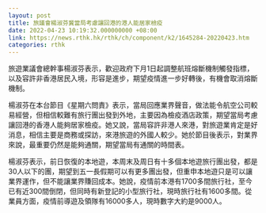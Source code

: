 ```yaml
---
layout: post
title: 旅議會楊淑芬冀當局考慮讓回港的港人能居家檢疫
date: 2022-04-23 10:19:32.000000000 +08:00
link: https://news.rthk.hk/rthk/ch/component/k2/1645284-20220423.htm
categories: rthk
---
```


旅遊業議會總幹事楊淑芬表示，歡迎政府下月1日起調整航班熔斷機制觸發指標，以及容許非香港居民入境，形容是進步，期望疫情進一步好轉後，有機會取消熔斷機制。

楊淑芬在本台節目《星期六問責》表示，當局回應業界聲音，做法能令航空公司較易經營，但相信較難有旅行團出發到外地，主要因為檢疫酒店政策，期望當局考慮讓回港的香港人能夠居家檢疫。她又說，當局容許非港人來港，對旅遊業肯定是好消息，相信主要是商務或探訪，來港旅遊的外國人較少。她於節目後表示，對業界來說，最重要仍然是能夠通關，期望當局有通關的時間表。

楊淑芬表示，前日恢復的本地遊，本周末及周日有十多個本地遊旅行團出發，都是30人以下的團，期望到五一長假期可以有更多團出發，但重申本地遊只是可以讓業界運作，但不能讓業界賺回成本。她說，疫情前本港有1700多間旅行社，至今已有近300間倒閉，但同時有新登記的小型旅行社，現時旅行社有1600多間。從業員方面，疫情前導遊及領隊有16000多人，現時數字大約是9000人。
